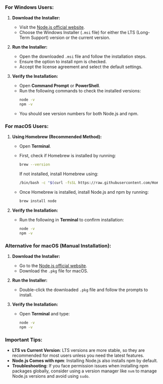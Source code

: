 ### For Windows Users:
1. **Download the Installer:**
   - Visit the [Node.js official website](https://nodejs.org/).
   - Choose the Windows Installer (`.msi` file) for either the LTS (Long-Term Support) version or the current version.

2. **Run the Installer:**
   - Open the downloaded `.msi` file and follow the installation steps.
   - Ensure the option to install npm is checked.
   - Accept the license agreement and select the default settings.

3. **Verify the Installation:**
   - Open **Command Prompt** or **PowerShell**.
   - Run the following commands to check the installed versions:
     ```bash
     node -v
     npm -v
     ```
   - You should see version numbers for both Node.js and npm.

### For macOS Users:
1. **Using Homebrew (Recommended Method):**
   - Open **Terminal**.
   - First, check if Homebrew is installed by running:
     ```bash
     brew --version
     ```
     If not installed, install Homebrew using:
     ```bash
     /bin/bash -c "$(curl -fsSL https://raw.githubusercontent.com/Homebrew/install/HEAD/install.sh)"
     ```

   - Once Homebrew is installed, install Node.js and npm by running:
     ```bash
     brew install node
     ```

2. **Verify the Installation:**
   - Run the following in **Terminal** to confirm installation:
     ```bash
     node -v
     npm -v
     ```

### Alternative for macOS (Manual Installation):
1. **Download the Installer:**
   - Go to the [Node.js official website](https://nodejs.org/).
   - Download the `.pkg` file for macOS.

2. **Run the Installer:**
   - Double-click the downloaded `.pkg` file and follow the prompts to install.

3. **Verify the Installation:**
   - Open **Terminal** and type:
     ```bash
     node -v
     npm -v
     ```

### Important Tips:
- **LTS vs Current Version**: LTS versions are more stable, so they are recommended for most users unless you need the latest features.
- **Node.js Comes with npm**: Installing Node.js also installs npm by default.
- **Troubleshooting**: If you face permission issues when installing npm packages globally, consider using a version manager like `nvm` to manage Node.js versions and avoid using `sudo`.